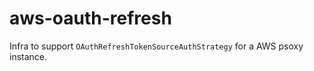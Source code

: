 # aws-oauth-refresh

Infra to support `OAuthRefreshTokenSourceAuthStrategy` for a AWS psoxy instance.
